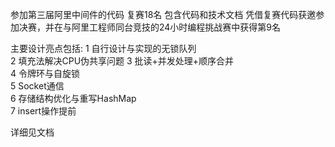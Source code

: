 参加第三届阿里中间件的代码 复赛18名
包含代码和技术文档
凭借复赛代码获邀参加决赛，并在与阿里工程师同台竞技的24小时编程挑战赛中获得第9名

主要设计亮点包括:
1 自行设计与实现的无锁队列	
2 填充法解决CPU伪共享问题	
3 批读+并发处理+顺序合并	
4 令牌环与自旋锁	
5 Socket通信	
6 存储结构优化与重写HashMap	
7 insert操作提前

详细见文档
